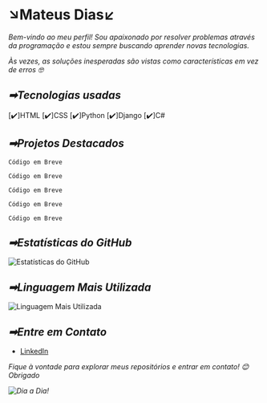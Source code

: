 # **↘Mateus Dias↙**

<i>Bem-vindo ao meu perfil! Sou apaixonado por resolver problemas através da programação e estou sempre buscando aprender novas tecnologias.

Às vezes, as soluções inesperadas são vistas como características em vez de erros 🤓</i>

## **_➡Tecnologias usadas_**

  [✔️]HTML
   [✔️]CSS
    [✔️]Python
     [✔️]Django
      [✔️]C#

## **_➡Projetos Destacados_**

~~~ ✔️ _HTML_
Código em Breve
~~~
~~~✔️ _CSS_
Código em Breve
~~~
~~~ ✔️ _Python_
Código em Breve
~~~
~~~✔️ _Django_
Código em Breve
~~~
~~~✔️ _C#_
Código em Breve
~~~

## **_➡Estatísticas do GitHub_**

![Estatísticas do GitHub](https://github-readme-stats.vercel.app/api?username=MateusDias99&show_icons=true&count_private=true&theme=dracula&hide_border=true)

## **_➡Linguagem Mais Utilizada_**

![Linguagem Mais Utilizada](https://github-readme-stats.vercel.app/api/top-langs/?username=MateusDias99&layout=compact&theme=dracula&hide_border=true&langs_count=1&hide=jupyter%20notebook)

## **_➡Entre em Contato_**

- [LinkedIn](https://www.linkedin.com/in/mateus-moraes-dias-429403250/)

<i>Fique à vontade para explorar meus repositórios e entrar em contato!<i> 😊
<i> Obrigado<i>

![Dia a Dia!](https://miro.medium.com/v2/resize:fit:1000/1*dxbvVHJkUh5HagZ7HI0nFw.gif)
